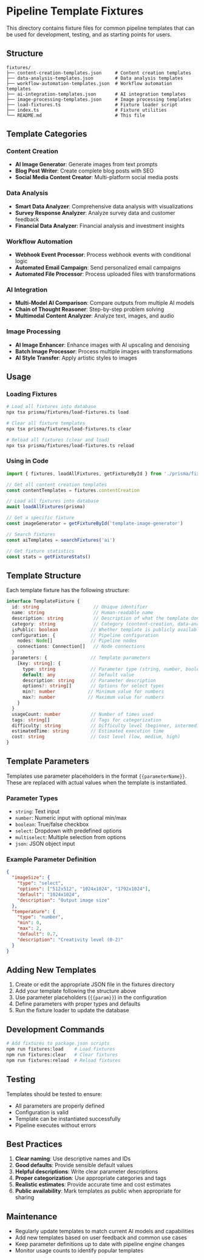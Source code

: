 # Pipeline Template Fixtures

This directory contains fixture files for common pipeline templates that can be used for development, testing, and as starting points for users.

## Structure

```
fixtures/
├── content-creation-templates.json     # Content creation templates
├── data-analysis-templates.json        # Data analysis templates
├── workflow-automation-templates.json  # Workflow automation templates
├── ai-integration-templates.json       # AI integration templates
├── image-processing-templates.json     # Image processing templates
├── load-fixtures.ts                    # Fixture loader script
├── index.ts                            # Fixture utilities
└── README.md                           # This file
```

## Template Categories

### Content Creation
- **AI Image Generator**: Generate images from text prompts
- **Blog Post Writer**: Create complete blog posts with SEO
- **Social Media Content Creator**: Multi-platform social media posts

### Data Analysis
- **Smart Data Analyzer**: Comprehensive data analysis with visualizations
- **Survey Response Analyzer**: Analyze survey data and customer feedback
- **Financial Data Analyzer**: Financial analysis and investment insights

### Workflow Automation
- **Webhook Event Processor**: Process webhook events with conditional logic
- **Automated Email Campaign**: Send personalized email campaigns
- **Automated File Processor**: Process uploaded files with transformations

### AI Integration
- **Multi-Model AI Comparison**: Compare outputs from multiple AI models
- **Chain of Thought Reasoner**: Step-by-step problem solving
- **Multimodal Content Analyzer**: Analyze text, images, and audio

### Image Processing
- **AI Image Enhancer**: Enhance images with AI upscaling and denoising
- **Batch Image Processor**: Process multiple images with transformations
- **AI Style Transfer**: Apply artistic styles to images

## Usage

### Loading Fixtures

```bash
# Load all fixtures into database
npx tsx prisma/fixtures/load-fixtures.ts load

# Clear all fixture templates
npx tsx prisma/fixtures/load-fixtures.ts clear

# Reload all fixtures (clear and load)
npx tsx prisma/fixtures/load-fixtures.ts reload
```

### Using in Code

```typescript
import { fixtures, loadAllFixtures, getFixtureById } from './prisma/fixtures'

// Get all content creation templates
const contentTemplates = fixtures.contentCreation

// Load all fixtures into database
await loadAllFixtures(prisma)

// Get a specific fixture
const imageGenerator = getFixtureById('template-image-generator')

// Search fixtures
const aiTemplates = searchFixtures('ai')

// Get fixture statistics
const stats = getFixtureStats()
```

## Template Structure

Each template fixture has the following structure:

```typescript
interface TemplateFixture {
  id: string                    // Unique identifier
  name: string                  // Human-readable name
  description: string           // Description of what the template does
  category: string              // Category (content-creation, data-analysis, etc.)
  isPublic: boolean            // Whether template is publicly available
  configuration: {             // Pipeline configuration
    nodes: Node[]              // Pipeline nodes
    connections: Connection[]   // Node connections
  }
  parameters: {                // Template parameters
    [key: string]: {
      type: string             // Parameter type (string, number, boolean, etc.)
      default: any             // Default value
      description: string      // Parameter description
      options?: string[]       // Options for select types
      min?: number            // Minimum value for numbers
      max?: number            // Maximum value for numbers
    }
  }
  usageCount: number           // Number of times used
  tags: string[]               // Tags for categorization
  difficulty: string           // Difficulty level (beginner, intermediate, advanced, expert)
  estimatedTime: string        // Estimated execution time
  cost: string                 // Cost level (low, medium, high)
}
```

## Template Parameters

Templates use parameter placeholders in the format `{{parameterName}}`. These are replaced with actual values when the template is instantiated.

### Parameter Types

- `string`: Text input
- `number`: Numeric input with optional min/max
- `boolean`: True/false checkbox
- `select`: Dropdown with predefined options
- `multiselect`: Multiple selection from options
- `json`: JSON object input

### Example Parameter Definition

```json
{
  "imageSize": {
    "type": "select",
    "options": ["512x512", "1024x1024", "1792x1024"],
    "default": "1024x1024",
    "description": "Output image size"
  },
  "temperature": {
    "type": "number",
    "min": 0,
    "max": 2,
    "default": 0.7,
    "description": "Creativity level (0-2)"
  }
}
```

## Adding New Templates

1. Create or edit the appropriate JSON file in the fixtures directory
2. Add your template following the structure above
3. Use parameter placeholders (`{{param}}`) in the configuration
4. Define parameters with proper types and defaults
5. Run the fixture loader to update the database

## Development Commands

```bash
# Add fixtures to package.json scripts
npm run fixtures:load    # Load fixtures
npm run fixtures:clear   # Clear fixtures  
npm run fixtures:reload  # Reload fixtures
```

## Testing

Templates should be tested to ensure:
- All parameters are properly defined
- Configuration is valid
- Template can be instantiated successfully
- Pipeline executes without errors

## Best Practices

1. **Clear naming**: Use descriptive names and IDs
2. **Good defaults**: Provide sensible default values
3. **Helpful descriptions**: Write clear parameter descriptions
4. **Proper categorization**: Use appropriate categories and tags
5. **Realistic estimates**: Provide accurate time and cost estimates
6. **Public availability**: Mark templates as public when appropriate for sharing

## Maintenance

- Regularly update templates to match current AI models and capabilities
- Add new templates based on user feedback and common use cases
- Keep parameter definitions up to date with pipeline engine changes
- Monitor usage counts to identify popular templates